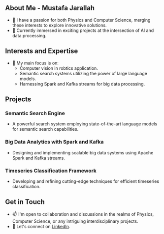 ## About Me - Mustafa Jarallah
- 👀 I have a passion for both Physics and Computer Science, merging these interests to explore innovative solutions.
- 🌱 Currently immersed in exciting projects at the intersection of AI and data processing.

## Interests and Expertise
- 🚀 My main focus is on:
  - Computer vision in robtics application.
  - Semantic search systems utilizing the power of large language models.
  - Harnessing Spark and Kafka streams for big data processing.
    

## Projects

### Semantic Search Engine
- A powerful search system employing state-of-the-art language models for semantic search capabilities.

### Big Data Analytics with Spark and Kafka
- Designing and implementing scalable big data systems using Apache Spark and Kafka streams.

### Timeseries Classification Framework
- Developing and refining cutting-edge techniques for efficient timeseries classification.

## Get in Touch
- 📫 I'm open to collaboration and discussions in the realms of Physics, Computer Science, or any intriguing interdisciplinary projects.
- 💼 Let's connect on [LinkedIn](https://www.linkedin.com/in/mustafa-jarallah/).



<!---
majarall/majarall is a ✨ special ✨ repository because its `README.md` (this file) appears on your GitHub profile.
You can click the Preview link to take a look at your changes.
--->
